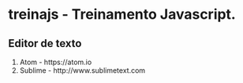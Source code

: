 treinajs - Treinamento Javascript. 
=================================


Editor de texto
----------------
<ol>
 <li>Atom - https://atom.io</li>
 <li>Sublime - http://www.sublimetext.com </li>
</ol>
 
  
  

